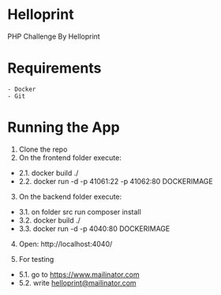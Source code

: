 # Helloprint
PHP Challenge By Helloprint
# Requirements
	- Docker
	- Git

# Running the App

1. Clone the repo
2. On the frontend folder execute:
* 2.1. docker build ./
* 2.2. docker run -d -p 41061:22 -p 41062:80 DOCKERIMAGE

3. On the backend folder execute:
* 3.1. on folder src run composer install
* 3.2. docker build ./
* 3.3. docker run -d -p 4040:80 DOCKERIMAGE

4. Open: http://localhost:4040/

5. For testing
* 5.1. go to  https://www.mailinator.com
* 5.2. write helloprint@mailinator.com  
